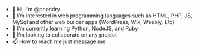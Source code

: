 - 👋 Hi, I’m @phendry
- 👀 I’m interested in web programming languages such as HTML, PHP, JS, MySql and other web builder apps (WordPress, Wix, Weebly, Etc)
- 🌱 I’m currently learning Python, NodeJS, and Ruby
- 💞️ I’m looking to collaborate on any project
- 📫 How to reach me just message me

<!---
phendry/phendry is a ✨ special ✨ repository because its `README.md` (this file) appears on your GitHub profile.
You can click the Preview link to take a look at your changes.
--->

